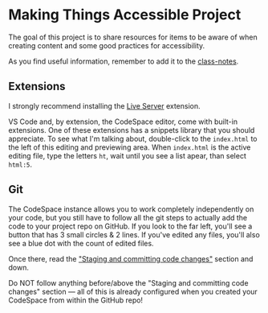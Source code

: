 <h1>Making Things Accessible Project</h1>

The goal of this project is to share resources for items to be aware of when creating content and some good practices for accessibility.





As you find useful information, remember to add it to the [class-notes](https://github.com/USU-ITLS-x265-23-summer/class-repo).

## Extensions

I strongly recommend installing the [Live Server](https://marketplace.visualstudio.com/items?itemName=ritwickdey.LiveServer) extension.

VS Code and, by extension, the CodeSpace editor, come with built-in extensions.  One of these extensions has a snippets library that you should appreciate.  To see what I'm talking about, double-click to the `index.html` to the left of this editing and previewing area.  When `index.html` is the active editing file, type the letters `ht`, wait until you see a list apear, than select `html:5`.

## Git

The CodeSpace instance allows you to work completely independently on your code, but you still have to follow all the git steps to actually add the code to your project repo on GitHub.  If you look to the far left, you'll see a button that has 3 small circles & 2 lines.  If you've edited any files, you'll also see a blue dot with the count of edited files.  

Once there, read the ["Staging and committing code changes"](https://code.visualstudio.com/docs/sourcecontrol/intro-to-git#_staging-and-committing-code-changes) section and down.  

Do NOT follow anything before/above the "Staging and committing code changes" section — all of this is already configured when you created your CodeSpace from within the GitHub repo!
